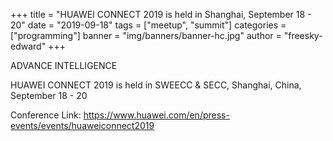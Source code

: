 +++
title = "HUAWEI CONNECT 2019 is held in Shanghai, September 18 - 20"
date = "2019-09-18"
tags = ["meetup", "summit"]
categories = ["programming"]
banner = "img/banners/banner-hc.jpg"
author = "freesky-edward"
+++

ADVANCE INTELLIGENCE

HUAWEI CONNECT 2019 is held in SWEECC & SECC, Shanghai, China, September 18 - 20

Conference Link: https://www.huawei.com/en/press-events/events/huaweiconnect2019

<br>
<br>
<br>
<br>
<br>
<br>
<br>
<br>
<br>
<br>
<br>
<br>
<br>
<br>
<br>